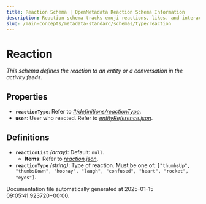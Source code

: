 ```yaml
---
title: Reaction Schema | OpenMetadata Reaction Schema Information
description: Reaction schema tracks emoji reactions, likes, and interaction feedback in the platform.
slug: /main-concepts/metadata-standard/schemas/type/reaction
---
```


# Reaction

*This schema defines the reaction to an entity or a conversation in the activity feeds.*

## Properties

- **`reactionType`**: Refer to *[#/definitions/reactionType](#definitions/reactionType)*.
- **`user`**: User who reacted. Refer to *[entityReference.json](#tityReference.json)*.
## Definitions

- **`reactionList`** *(array)*: Default: `null`.
  - **Items**: Refer to *[reaction.json](#action.json)*.
- **`reactionType`** *(string)*: Type of reaction. Must be one of: `["thumbsUp", "thumbsDown", "hooray", "laugh", "confused", "heart", "rocket", "eyes"]`.


Documentation file automatically generated at 2025-01-15 09:05:41.923720+00:00.
